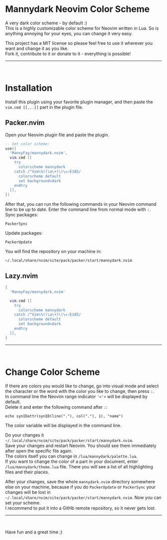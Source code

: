 # Mannydark Neovim Color Scheme
A very dark color scheme - by default :)  
This is a highly customizable color scheme for Neovim written in Lua.
So is anything annoying for your eyes, you can change it very easy.

This project has a MIT license so please feel free to use it wherever you want and change it as you like.  
Fork it, contribute to it or donate to it - everything is possible!

---
<br>

# Installation
Install this plugin using your favorite plugin manager, and then paste the `vim.cmd [[...]]` part in the plugin file.
## Packer.nvim
Open your Neovim plugin file and paste the plugin.  

```lua
-- Set color scheme:
use({
  'MannyFay/mannydark.nvim',
  vim.cmd [[
    try
      colorscheme mannydark
    catch /^Vim\%((\a\+)\)\=:E185/
      colorscheme default
      set background=dark
    endtry
  ]],
})
```
After that, you can run the following commands in your Neovim command line to
be up to date. Enter the command line from normal mode with `:`.
Sync packages:
```shell
PackerSync
```
Update packages:
```shell
PackerUpdate
```
You will find the repository on your machine in:
```shell
~/.local/share/nvim/site/pack/packer/start/mannydark.nvim
```

## Lazy.nvim
```lua
{
  'MannyFay/mannydark.nvim'

  vim.cmd [[
    try
      colorscheme mannydark
    catch /^Vim\%((\a\+)\)\=:E185/
      colorscheme default
      set background=dark
    endtry
  ]],
}

```

---
<br>

# Change Color Scheme
If there are colors you would like to change, go into visual mode and select the character or the word with the color you like to change, then press `:`.  
In command line the Neovim range indicator `'<'>` will be displayed by default.  
Delete it and enter the following command after `:`:
```shell
echo synIDattr(synID(line("."), col("."), 1), "name")
```
The color variable will be displayed in the command line.

Do your changes it `~/.local/share/nvim/site/pack/packer/start/mannydark.nvim`.  
Save your changes and restart Neovim. You should see them immediately after open the specific file again.  
The colors itself you can change in `/lua/mannydark/palette.lua`.  
If you want to change the color of a part in your document, enter `/lua/mannydark/theme.lua` file. There you will see a list of all highlighting files and their places.

After your changes, save the whole `mannydark.nvim` directory somewhere else on your machine, because if you do `PackerUpdate` or `PackerSync` your changes will be lost in `~/.local/share/nvim/site/pack/packer/start/mannydark.nvim`. Now you can set your scheme.  
I recommend to put it into a GitHb remote repository, so it never gets lost.

---
<br>

Have fun and a great time ;)
